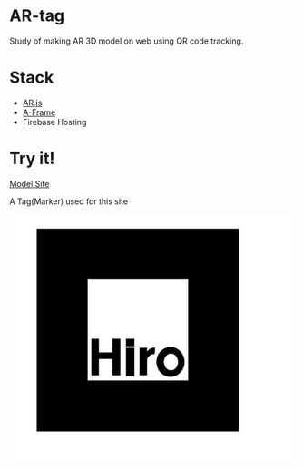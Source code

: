 # AR-tag
Study of making AR 3D model on web using QR code tracking.
# Stack
- [AR.js](https://github.com/jeromeetienne/AR.js)
- [A-Frame](https://aframe.io/)
- Firebase Hosting
# Try it!
[Model Site](https://ar-tag-f67c4.web.app/)

A Tag(Marker) used for this site

![Example marker](https://github.com/JoonLee-K/AR-tag/blob/master/HIRO.jpg)


